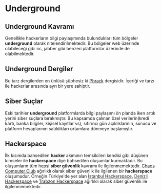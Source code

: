 # Underground

## Underground Kavramı

Genellikle hackerların bilgi paylaşımında bulundukları tüm bölgeler **underground** olarak nitelendirilmektedir. Bu bölgeler web üzerinde olabileceği gibi irc, jabber gibi benzeri platformlar üzerinde de olabilmektedir.

## Underground Dergiler

Bu tarz dergilerden en ünlüsü şüphesiz ki [Phrack][1] dergisidir. İçeriği ve tarzı ile hackerlar arasında ayrı bir yere sahiptir.

## Siber Suçlar

Eski tarihler **underground** platformlarda bilgi paylaşımı ön planda iken artık yerini siber suçlara bırakmıştır. Bu kapsamda çalınan özel verilerin(kredi kartı, banka bilgiler, kişisel kayıtlar vs), sıfırıncı gün açıklıklarının, sunucu ve platform hesaplarının satıldıkları ortamlara dönmeye başlamıştır.

## Hackerspace

İlk kısımda bahsedilen **hacker** akımının temsilcileri kendisi gibi düşünen kimseler ile **hackerspace** diye bahsedilen oluşumlar kurmaktadır. Bu oluşumların tüm hepsi **siber güvenlik** kavramı ile ilgilenmemektedir. [Chaos Computer Club][2] ağırlıklı olarak siber güvenlik ile ilgilenen bir **hackerspace** oluşumudur. Örneğin Türkiye'de yer alan [İstanbul Hackerspace][3], [Denizli Hackerspace][4] ve [Trabzon Hackerspace][5] ağırlıklı olarak siber güvenlik ile ilgilenmemektedir.

[1]: http://www.phrack.org/
[2]: https://www.ccc.de/en/
[3]: https://istanbulhs.org/
[4]: http://www.denizlihs.org/
[5]: http://blog.trabzonhs.org/
